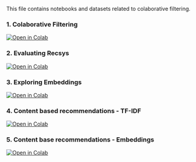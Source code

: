 This file contains notebooks and datasets related to colaborative filtering.

### 1. Colaborative Filtering

[![Open in Colab](https://colab.research.google.com/assets/colab-badge.svg)](https://colab.research.google.com/github/manaranjanp/ISB_MLUL2/blob/main/cf/Collaborative_Filtering_V1.ipynb)

### 2. Evaluating Recsys

[![Open in Colab](https://colab.research.google.com/assets/colab-badge.svg)](https://colab.research.google.com/github/manaranjanp/ISB_MLUL2/blob/main/cf/Recsys_Using_Surprise_v1.ipynb)


### 3. Exploring Embeddings

[![Open in Colab](https://colab.research.google.com/assets/colab-badge.svg)](https://colab.research.google.com/github/manaranjanp/ISB_MLUL2/blob/main/cf/Exploring_Embeddings_v1.ipynb)


### 4. Content based recommendations - TF-IDF

[![Open in Colab](https://colab.research.google.com/assets/colab-badge.svg)](https://colab.research.google.com/github/manaranjanp/ISB_MLUL2/blob/main/cf/Content_Based_Recsys_v1.ipynb)

### 5. Content base recommendations - Embeddings

[![Open in Colab](https://colab.research.google.com/assets/colab-badge.svg)](https://colab.research.google.com/github/manaranjanp/ISB_MLUL2/blob/main/cf/Content_Based_Recsys_Embeddings_v1.ipynb)



